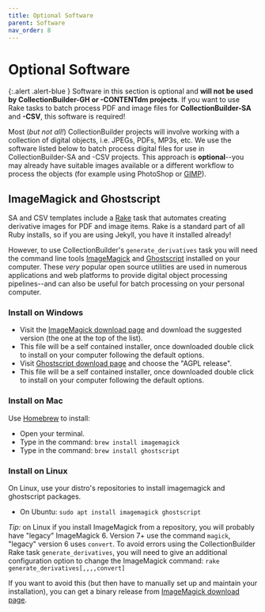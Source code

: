 ```yaml
---
title: Optional Software
parent: Software
nav_order: 8
---
```


# Optional Software

{:.alert .alert-blue }
Software in this section is optional and **will not be used by CollectionBuilder-GH or -CONTENTdm projects**. 
If you want to use Rake tasks to batch process PDF and image files for **CollectionBuilder-SA** and **-CSV**, this software is required!

Most (*but not all!*) CollectionBuilder projects will involve working with a collection of digital objects, i.e. JPEGs, PDFs, MP3s, etc.
We use the software listed below to batch process digital files for use in CollectionBuilder-SA and -CSV projects. 
This approach is **optional**--you may already have suitable images available or a different workflow to process the objects (for example using PhotoShop or [GIMP](https://www.gimp.org/)).

## ImageMagick and Ghostscript

SA and CSV templates include a [Rake](https://github.com/ruby/rake) task that automates creating derivative images for PDF and image items.
Rake is a standard part of all Ruby installs, so if you are using Jekyll, you have it installed already!

However, to use CollectionBuilder's `generate_derivatives` task you will need the command line tools [ImageMagick](https://imagemagick.org) and [Ghostscript](https://www.ghostscript.com/) installed on your computer.
These *very* popular open source utilities are used in numerous applications and web platforms to provide digital object processing pipelines--and can also be useful for batch processing on your personal computer.

### Install on Windows

- Visit the [ImageMagick download page](https://imagemagick.org/script/download.php) and download the suggested version (the one at the top of the list). 
- This file will be a self contained installer, once downloaded double click to install on your computer following the default options.
- Visit [Ghostscript download page](https://www.ghostscript.com/download/gsdnld.html) and choose the "AGPL release".
- This file will be a self contained installer, once downloaded double click to install on your computer following the default options.

### Install on Mac

Use [Homebrew](https://brew.sh/) to install:

- Open your terminal.
- Type in the command: `brew install imagemagick`
- Type in the command: `brew install ghostscript`

### Install on Linux

On Linux, use your distro's repositories to install imagemagick and ghostscript packages.

- On Ubuntu: `sudo apt install imagemagick ghostscript`

*Tip:* on Linux if you install ImageMagick from a repository, you will probably have "legacy" ImageMagick 6.
Version 7+ use the command `magick`, "legacy" version 6 uses `convert`.
To avoid errors using the CollectionBuilder Rake task `generate_derivatives`, you will need to give an additional configuration option to change the ImageMagick command:
`rake generate_derivatives[,,,,convert]`

If you want to avoid this (but then have to manually set up and maintain your installation), you can get a binary release from [ImageMagick download page](https://imagemagick.org/script/download.php).

